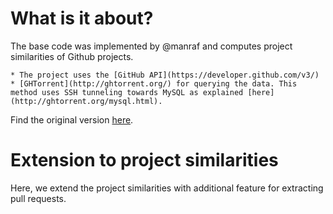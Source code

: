 # What is it about?

The base code was implemented by @manraf [](https://github.com/manraf) and computes project similarities of Github projects.
 
	* The project uses the [GitHub API](https://developer.github.com/v3/)
	* [GHTorrent](http://ghtorrent.org/) for querying the data. This method uses SSH tunneling towards MySQL as explained [here](http://ghtorrent.org/mysql.html).
	
Find the original version [here](https://github.com/manraf/git-project-similarities.git).


# Extension to project similarities

Here, we extend the project similarities with additional feature for extracting pull requests.